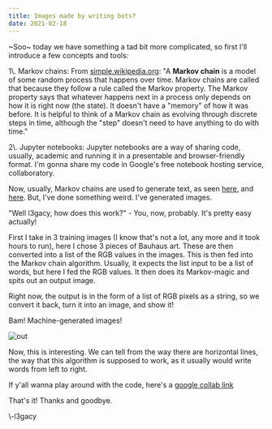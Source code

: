 ```yaml
---
title: Images made by writing bots?
date: 2021-02-18
---
```


~Soo~ today we have something a tad bit more complicated, so first I\'ll introduce a few concepts and tools:



1\\. Markov chains: From [simple.wikipedia.org](https://simple.wikipedia.org/wiki/Markov_chain): "A **Markov chain** is a model of some random process that happens over time. Markov chains are called that because they follow a rule called the Markov property. The Markov property says that whatever happens next in a process only depends on how it is right now (the state). It doesn\'t have a "memory" of how it was before. It is helpful to think of a Markov chain as evolving through discrete steps in time, although the "step" doesn\'t need to have anything to do with time."  

  



2\\. Jupyter notebooks: Jupyter notebooks are a way of sharing code, usually, academic and running it in a presentable and browser-friendly format. I\'m gonna share my code in Google\'s free notebook hosting service, collaboratory.



Now, usually, Markov chains are used to generate text, as seen [here](https://towardsdatascience.com/simulating-text-with-markov-chains-in-python-1a27e6d13fc6), and [here](https://www.kdnuggets.com/2019/11/markov-chains-train-text-generation.html). But, I\'ve done something weird. I\'ve generated images.



"Well l3gacy, how does this work?" - You, now, probably. It\'s pretty easy actually!



First I take in 3 training images (I know that\'s not a lot, any more and it took hours to run), here I chose 3 pieces of Bauhaus art. These are then converted into a list of the RGB values in the images. This is then fed into the Markov chain algorithm. Usually, it expects the list input to be a list of words, but here I fed the RGB values. It then does its Markov-magic and spits out an output image.



Right now, the output is in the form of a list of RGB pixels as a string, so we convert it back, turn it into an image, and show it!



Bam! Machine-generated images!



![out](https://i.ibb.co/1QDxDXZ/out.png)



Now, this is interesting. We can tell from the way there are horizontal lines, the way that this algorithm is supposed to work, as it usually would write words from left to right.



If y\'all wanna play around with the code, here\'s a [google collab link](https://colab.research.google.com/drive/1XB0W5QB5iStSwtMCCCPBHz5AxMkNXUYP)



That\'s it! Thanks and goodbye.



\\-l3gacy
